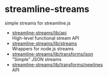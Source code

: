 # streamline-streams

simple streams for streamline.js

* [streamline-streams/lib/api](lib/api.md)  
   High-level functional stream API
* [streamline-streams/lib/streams](lib/streams.md)  
  Wrappers for node.js streams
* [streamline-streams/lib/transforms/json](lib/transforms/json.md)  
   "Simple" JSON streams
* [streamline-streams/lib/transforms/newlines](lib/transforms/newlines.md)  
   API
